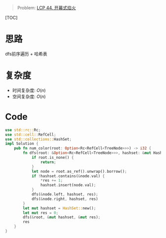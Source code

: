 
> Problem: [LCP 44. 开幕式焰火](https://leetcode.cn/problems/sZ59z6/description/)

[TOC]

# 思路

dfs前序遍历 + 哈希表

# 复杂度

- 时间复杂度: $O(n)$
- 空间复杂度: $O(n)$

# Code

```Rust []
use std::rc::Rc;
use std::cell::RefCell;
use std::collections::HashSet;
impl Solution {
    pub fn num_color(root: Option<Rc<RefCell<TreeNode>>>) -> i32 {
        fn dfs(root: &Option<Rc<RefCell<TreeNode>>>, hashset: &mut HashSet<i32>, res: &mut i32) {
            if root.is_none() {
                return;
            }
            let node = root.as_ref().unwrap().borrow();
            if !hashset.contains(&node.val) {
                *res += 1;
                hashset.insert(node.val);
            }
            dfs(&node.left, hashset, res);
            dfs(&node.right, hashset, res)
        }
        let mut hashset = HashSet::new();
        let mut res = 0;
        dfs(&root, &mut hashset, &mut res);
        res
    }
}
```
